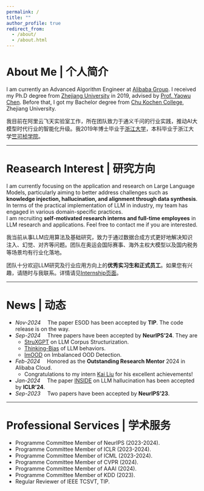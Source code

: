 ```yaml
---
permalink: /
title: ""
author_profile: true
redirect_from: 
  - /about/
  - /about.html
---
```


# About Me &#124; 个人简介 

I am currently an Advanced Algorithm Engineer at [Alibaba Group](https://www.alibabagroup.com/).
I received my Ph.D degree from [Zhejiang University](https://www.zju.edu.cn/english/) in 2019, advised by [Prof. Yaowu Chen](https://person.zju.edu.cn/0088219#0). Before that, I got my Bachelor degree from [Chu Kochen College](http://ckc.zju.edu.cn/ckcen/), Zhejiang University.

我目前在阿里云飞天实验室工作，所在团队致力于通义千问的行业实践，推动AI大模型时代行业的智能化升级。我2019年博士毕业于[浙江大学](https://www.zju.edu.cn/)，本科毕业于浙江大学[竺可桢学院](http://ckc.zju.edu.cn/)。

<hr />

# Reasearch Interest &#124; 研究方向

I am currently focusing on the application and research on Large Language Models, particularly aiming to better address challenges such as **knowledge injection, hallucination, and alignment through data synthesis**. In terms of the practical implementation of LLM in industry, my team has engaged in various domain-specific practices.  
I am recruiting **self-motivated research interns and full-time employees** in LLM research and applications. Feel free to contact me if you are interested.
<!--, including but not limited to OlympicGPT for Olympic commentators, overseas sovereign LLMs, and taxation assistant. -->

我当前从事LLM应用算法及基础研究，致力于通过数据合成方式更好地解决知识注入、幻觉、对齐等问题。团队在奥运会国际赛事、海外主权大模型以及国内税务等场景均有行业化落地。  

团队十分欢迎LLM研究及行业应用方向上的**优秀实习生和正式员工**。如果您有兴趣，请随时与我联系。详情请见[Internship页面](http://localhost:4000/internship/)。

<hr />

# News &#124; 动态

* _Nov-2024_ &emsp;The paper ESOD has been accepted by **TIP**. The code release is on the way.
* _Sep-2024_ &emsp;Three papers have been accepted by **NeurIPS’24**. They are  
  * [StruXGPT](https://github.com/alibaba/struxgpt) on LLM Corpus Structurization.
  * [Thinking-Bias](https://github.com/alibaba/thinking_bias) of LLM behaviors. 
  * [ImOOD](https://github.com/alibaba/imood) on Imbalanced OOD Detection.
* _Feb-2024_ &emsp;Honored as the **Outstanding Research Mentor** 2024 in Alibaba Cloud. 
  * Congratulations to my intern [Kai Liu](https://kail8.github.io/) for his excellent achievements!
* _Jan-2024_ &emsp;The paper [INSIDE](https://github.com/alibaba/eigenscore) on LLM hallucination has been accepted by **ICLR’24**.
* _Sep-2023_ &emsp;Two papers have been accepted by **NeurIPS’23**.

<hr />

# Professional Services &#124; 学术服务

* Programme Committee Member of NeurIPS (2023-2024).
* Programme Committee Member of ICLR (2023-2024).
* Programme Committee Member of ICML (2023-2024).
* Programme Committee Member of CVPR (2024).
* Programme Committee Member of AAAI (2024).
* Programme Committee Member of KDD (2023).
* Regular Reviewer of IEEE TCSVT, TIP.